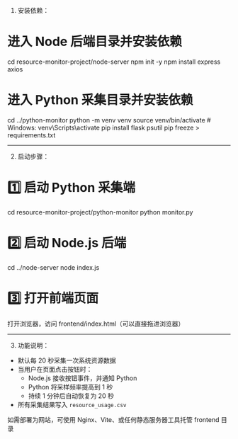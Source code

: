 1. 安装依赖：

# 进入 Node 后端目录并安装依赖
cd resource-monitor-project/node-server
npm init -y
npm install express axios

# 进入 Python 采集目录并安装依赖
cd ../python-monitor
python -m venv venv
source venv/bin/activate  # Windows: venv\Scripts\activate
pip install flask psutil
pip freeze > requirements.txt

---

2. 启动步骤：

# 1️⃣ 启动 Python 采集端
cd resource-monitor-project/python-monitor
python monitor.py

# 2️⃣ 启动 Node.js 后端
cd ../node-server
node index.js

# 3️⃣ 打开前端页面
打开浏览器，访问 frontend/index.html（可以直接拖进浏览器）

---

3. 功能说明：
- 默认每 20 秒采集一次系统资源数据
- 当用户在页面点击按钮时：
  - Node.js 接收按钮事件，并通知 Python
  - Python 将采样频率提高到 1 秒
  - 持续 1 分钟后自动恢复为 20 秒
- 所有采集结果写入 `resource_usage.csv`

如需部署为网站，可使用 Nginx、Vite、或任何静态服务器工具托管 frontend 目录
